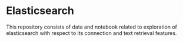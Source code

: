 # Elasticsearch
This repository consists of data and notebook related to exploration of elasticsearch with respect to its connection and text retrieval features.

